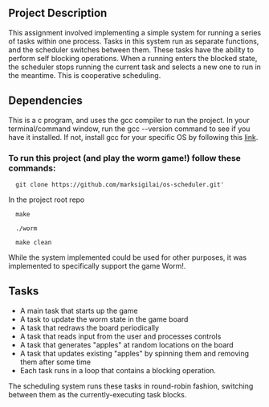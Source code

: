 ## Project Description

This assignment involved implementing a simple system for running a series of tasks within one process. Tasks in this system run as separate functions, and the scheduler switches between them. These tasks have the ability to perform self blocking operations. When a running enters the blocked state, the scheduler stops running the current task and selects a new one to run in the meantime. This is cooperative scheduling.
 
## Dependencies

This is a c program, and uses the gcc compiler to run the project. In your terminal/command window, run the gcc --version command to see if you have it installed. If not, install gcc for your specific OS by following this [link](https://www.guru99.com/c-gcc-install.html).

### To run this project (and play the worm game!) follow these commands:

      git clone https://github.com/marksigilai/os-scheduler.git'
      
In the project root repo

      make 
      
      ./worm
      
      make clean

While the system implemented could be used for other purposes, it was implemented to specifically support the game Worm!.

## Tasks

- A main task that starts up the game
- A task to update the worm state in the game board
- A task that redraws the board periodically
- A task that reads input from the user and processes controls
- A task that generates "apples" at random locations on the board
- A task that updates existing "apples" by spinning them and removing them after some time
- Each task runs in a loop that contains a blocking operation.

The scheduling system runs these tasks in round-robin fashion, switching between them as the currently-executing task blocks.
